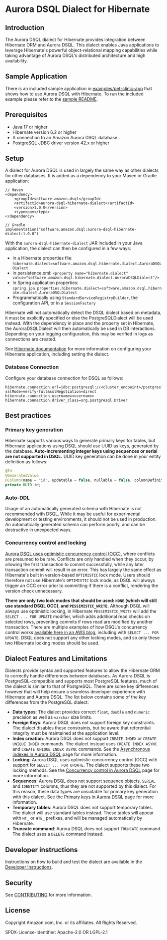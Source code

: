 # Aurora DSQL Dialect for Hibernate

## Introduction

The Aurora DSQL dialect for Hibernate provides integration between Hibernate ORM and Aurora DSQL. This dialect enables
Java applications to leverage Hibernate's powerful object-relational mapping capabilities while taking advantage of
Aurora DSQL's distributed architecture and high availability.

## Sample Application

There is an included sample application in [examples/pet-clinic-app](examples/pet-clinic-app) that shows how to use Aurora DSQL
with Hibernate. To run the included example please refer to the [sample README](examples/pet-clinic-app/README.md).

## Prerequisites

- Java 17 or higher
- Hibernate version 6.2 or higher
- A connection to an Amazon Aurora DSQL database
- PostgreSQL JDBC driver version 42.x or higher

## Setup

A dialect for Aurora DSQL is used in largely the same way as other dialects for other databases. It is added
as a dependency to your Maven or Gradle application:

```
// Maven
<dependency>
    <groupId>software.amazon.dsql</groupId>
    <artifactId>aurora-dsql-hibernate-dialect</artifactId>
    <version>1.0.0</version>
    <type>pom</type>
</dependency>

// Gradle
implementation("software.amazon.dsql:aurora-dsql-hibernate-dialect:1.0.0")
```

With the `aurora-dsql-hibernate-dialect` JAR included in your Java application, the dialect can then be configured in a few ways:
- In a Hibernate.properties file: `hibernate.dialect=software.amazon.dsql.hibernate.dialect.AuroraDSQLDialect`
- In persistence.xml: `<property name="hibernate.dialect" value="software.amazon.dsql.hibernate.dialect.AuroraDSQLDialect"/>`
- In Spring application properties: `spring.jpa.properties.hibernate.dialect=software.amazon.dsql.hibernate.dialect.AuroraDSQLDialect`
- Programmatically using `StandardServiceRegistryBuilder`, the configuration API, or in a `SessionFactory`

Hibernate will not automatically detect the DSQL dialect based on metadata, it must be explicitly specified or else
the PostgreSQLDialect will be used instead. With the dependency in place and the property set in Hibernate,
the AuroraDSQLDialect will then automatically be used in DB interactions. Depending on your logging configuration, this
may be verified in logs as connections are created.

See [Hibernate documentation](https://docs.jboss.org/hibernate/orm/6.6/introduction/html_single/Hibernate_Introduction.html#configuration)
for more information on configuring your Hibernate application, including setting the dialect.

### Database Connection

Configure your database connection for DSQL as follows:

```properties
hibernate.connection.url=jdbc:postgresql://<cluster_endpoint>/postgres?sslMode=verify-full&sslNegotiation=direct
hibernate.connection.username=<username>
hibernate.connection.driver_class=org.postgresql.Driver
```

## Best practices

### Primary key generation

Hibernate supports various ways to generate primary keys for tables, but Hibernate applications using DSQL should
use UUID as keys, generated by the database. **Auto-incrementing integer keys using sequences or serial are not supported
in DSQL.** UUID key generation can be done in your entity definition as follows:

```java
@Id
@GeneratedValue
@Column(name = "id", updatable = false, nullable = false, columnDefinition = "UUID DEFAULT gen_random_uuid()")
private UUID id;
```

### Auto-DDL

Usage of an automatically generated schema with Hibernate is not recommended with DSQL. While it may be useful
for experimental development or testing environments, it should not be used in production. An automatically generated
schema can perform poorly, and can be destructive in unexpected ways.

### Concurrency control and locking

[Aurora DSQL uses optimistic concurrency control (OCC)](https://docs.aws.amazon.com/aurora-dsql/latest/userguide/working-with-concurrency-control.html), where conflicts are presumed to be rare. Conflicts are only handled
when they occur, by allowing the first transaction to commit successfully, while any later transaction commit will result
in an error. This has largely the same effect as Hibernate's built in version-based `OPTIMISTIC` lock mode. Users should
therefore not use Hibernate's `OPTIMISTIC` lock mode, as DSQL will always trigger an OCC error prior to committing if
there is a conflict, rendering the version check unnecessary.

**There are only two lock modes that should be used: `NONE` (which will still use standard DSQL OCC), and `PESSIMISTIC_WRITE`.** Although DSQL will always use
optimistic locking, in Hibernate `PESSIMISTIC_WRITE` will add the `SELECT ... FOR UPDATE` modifier, which adds additional
read checks on selected rows, preventing commits if rows read are modified by another transaction. There are multiple
examples of how DSQL's concurrency control works [available here in an AWS blog](https://aws.amazon.com/blogs/database/concurrency-control-in-amazon-aurora-dsql/),
including with `SELECT ... FOR UPDATE`. DSQL does not support any other locking modes, and so only these two Hibernate
locking modes should be used.

## Dialect Features and Limitations

Dialects provide syntax and supported features to allow the Hibernate ORM to correctly handle differences between databases.
As Aurora DSQL is PostgreSQL-compatible and supports most PostgreSQL features, much of the dialect is similar to that of PostgreSQL.
There are some key differences however that will help ensure a seamless developer experience with Hibernate
and Aurora DSQL. The list below contains some of the key differences from the PostgreSQL dialect:

- **Data types**: The dialect provides correct `float`, `double` and `numeric` precision as well as `varchar` size limits.
- **Foreign Keys**: Aurora DSQL does not support foreign key constraints. The dialect disables these constraints, but be aware that referential integrity must be maintained at the application level.
- **Index creation**: Aurora DSQL does not support `CREATE INDEX` or `CREATE UNIQUE INDEX` commands. The dialect instead uses `CREATE INDEX ASYNC` and `CREATE UNIQUE INDEX ASYNC` commands. See the [Asynchronous indexes in Aurora DSQL](https://docs.aws.amazon.com/aurora-dsql/latest/userguide/working-with-create-index-async.html) page for more information.
- **Locking**: Aurora DSQL uses optimistic concurrency control (OCC) with support for `SELECT ... FOR UPDATE`. The dialect supports these two locking methods. See the [Concurrency control in Aurora DSQL](https://docs.aws.amazon.com/aurora-dsql/latest/userguide/working-with-concurrency-control.html) page for more information.
- **Sequences**: Aurora DSQL does not support sequence objects, `SERIAL` and `IDENTITY` columns, thus they are not supported by this dialect. For this reason, these data types are unsuitable for primary key generation with this dialect. See the [Primary keys in Aurora DSQL](https://docs.aws.amazon.com/aurora-dsql/latest/userguide/working-with-primary-keys.html) page for more information.
- **Temporary tables**: Aurora DSQL does not support temporary tables. The dialect will use standard tables instead. These tables will appear with `HT_` or `HTE_` prefixes, and will be managed automatically by Hibernate.
- **Truncate command**: Aurora DSQL does not support `TRUNCATE` command. The dialect uses a `DELETE` command instead.


## Developer instructions

Instructions on how to build and test the dialect are available in the [Developer Instructions](dialect/README.md).

## Security

See [CONTRIBUTING](CONTRIBUTING.md#security-issue-notifications) for more information.

## License

Copyright Amazon.com, Inc. or its affiliates. All Rights Reserved.

SPDX-License-Identifier: Apache-2.0 OR LGPL-2.1
